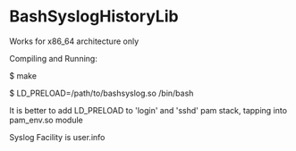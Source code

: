 # BashSyslogHistoryLib

Works for x86_64 architecture only

Compiling and Running:

$ make

$ LD_PRELOAD=/path/to/bashsyslog.so /bin/bash

It is better to add LD_PRELOAD to 'login' and 'sshd' pam stack, tapping into pam_env.so module

Syslog Facility is user.info

